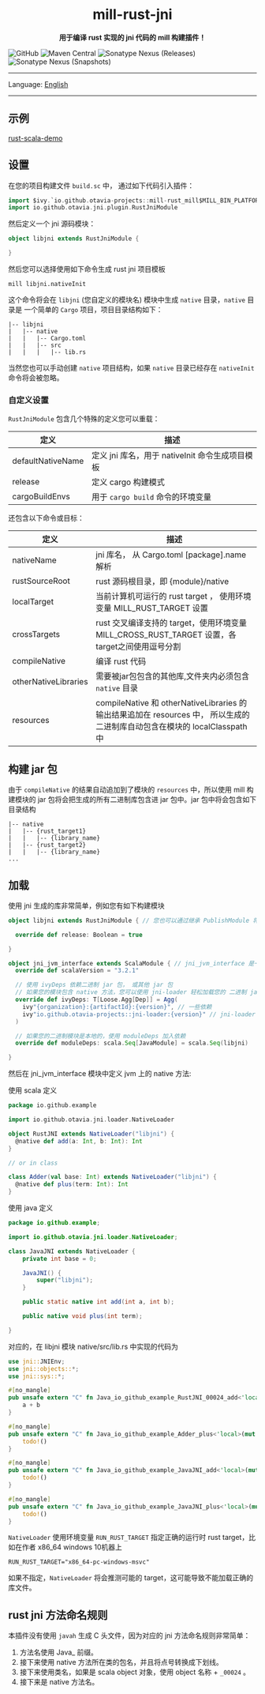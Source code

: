<div align=center>
</div>
<h1 align=center>mill-rust-jni</h1>

<p align=center ><b>用于编译 rust 实现的 jni 代码的 mill 构建插件！</b></p>

![GitHub](https://img.shields.io/github/license/otavia-projects/mill-rust-jni)
![Maven Central](https://img.shields.io/maven-central/v/io.github.otavia-projects/mill-rust_mill0.10_2.13)
![Sonatype Nexus (Releases)](https://img.shields.io/nexus/r/io.github.otavia-projects/mill-rust_mill0.10_2.13?server=https%3A%2F%2Fs01.oss.sonatype.org)
![Sonatype Nexus (Snapshots)](https://img.shields.io/nexus/s/io.github.otavia-projects/mill-rust_mill0.10_2.13?server=https%3A%2F%2Fs01.oss.sonatype.org)

<hr>

Language: [English](./README.md)

<hr>

## 示例

[rust-scala-demo](https://github.com/yankun1992/rust-scala-demo)

## 设置

在您的项目构建文件 `build.sc` 中， 通过如下代码引入插件：

```scala
import $ivy.`io.github.otavia-projects::mill-rust_mill$MILL_BIN_PLATFORM:{version}`
import io.github.otavia.jni.plugin.RustJniModule
```

然后定义一个 jni 源码模块：

```scala
object libjni extends RustJniModule {

}
```

然后您可以选择使用如下命令生成 rust jni 项目模板

```shell
mill libjni.nativeInit
```

这个命令将会在 `libjni` (您自定义的模块名) 模块中生成 `native` 目录，`native` 目录是
一个简单的 `Cargo` 项目，项目目录结构如下：

```text
|-- libjni
|   |-- native
|   |   |-- Cargo.toml
|   |   |-- src
|   |   |   |-- lib.rs

```

当然您也可以手动创建 `native` 项目结构，如果 `native` 目录已经存在 `nativeInit`
命令将会被忽略。

### 自定义设置

`RustJniModule` 包含几个特殊的定义您可以重载：

| 定义                | 描述                               |
|-------------------|----------------------------------|
| defaultNativeName | 定义 jni 库名，用于 nativeInit 命令生成项目模板 |
| release           | 定义 cargo 构建模式                    |
| cargoBuildEnvs    | 用于 `cargo build` 命令的环境变量         |

还包含以下命令或目标：

| 定义                   | 描述                                                                                             |
|----------------------|------------------------------------------------------------------------------------------------|
| nativeName           | jni 库名， 从 Cargo.toml [package].name 解析                                                         |
| rustSourceRoot       | rust 源码根目录，即 {module}/native                                                                   |
| localTarget          | 当前计算机可运行的 rust target ， 使用环境变量 MILL_RUST_TARGET 设置                                             |
| crossTargets         | rust 交叉编译支持的 target，使用环境变量 MILL_CROSS_RUST_TARGET 设置，各 target之间使用逗号分割                          |
| compileNative        | 编译 rust 代码                                                                                     |
| otherNativeLibraries | 需要被jar包包含的其他库,文件夹内必须包含 `native` 目录                                                             |
| resources            | compileNative 和 otherNativeLibraries 的输出结果追加在  resources 中， 所以生成的二进制库自动包含在模块的 localClasspath 中 |

## 构建 jar 包

由于 `compileNative` 的结果自动追加到了模块的 `resources` 中，所以使用 mill 构建模块的 jar
包将会把生成的所有二进制库包含进 jar 包中。jar 包中将会包含如下目录结构

```text
|-- native
|   |-- {rust_target1}
|   |   |-- {library_name}
|   |-- {rust_target2}
|   |   |-- {library_name}
...
```

## 加载

使用 jni 生成的库非常简单，例如您有如下构建模块

```scala
object libjni extends RustJniModule { // 您也可以通过继承 PublishModule 将您的二进制 jar 包发布到 maven 仓库

  override def release: Boolean = true

}

object jni_jvm_interface extends ScalaModule { // jni_jvm_interface 是一个示例名称，您可以设置任何合法的名称
  override def scalaVersion = "3.2.1"

  // 使用 ivyDeps 依赖二进制 jar 包， 或其他 jar 包 
  // 如果您的模块包含 native 方法，您可以使用 jni-loader 轻松加载您的 二进制 jar 包
  override def ivyDeps: T[Loose.Agg[Dep]] = Agg(
    ivy"{organization}:{artifactId}:{version}", // 一些依赖
    ivy"io.github.otavia-projects::jni-loader:{version}" // jni-loader 依赖
  )

  // 如果您的二进制模块是本地的，使用 moduleDeps 加入依赖
  override def moduleDeps: scala.Seq[JavaModule] = scala.Seq(libjni)

}


```

然后在 jni_jvm_interface 模块中定义 jvm 上的 native 方法:

使用 scala 定义

```scala
package io.github.example

import io.github.otavia.jni.loader.NativeLoader

object RustJNI extends NativeLoader("libjni") {
  @native def add(a: Int, b: Int): Int
}

// or in class

class Adder(val base: Int) extends NativeLoader("libjni") {
  @native def plus(term: Int): Int
}
```

使用 java 定义

```java
package io.github.example;

import io.github.otavia.jni.loader.NativeLoader;

class JavaJNI extends NativeLoader {
    private int base = 0;

    JavaJNI() {
        super("libjni");
    }

    public static native int add(int a, int b);

    public native void plus(int term);

}

```

对应的，在 libjni 模块 native/src/lib.rs 中实现的代码为

```rust
use jni::JNIEnv;
use jni::objects::*;
use jni::sys::*;

#[no_mangle]
pub unsafe extern "C" fn Java_io_github_example_RustJNI_00024_add<'local>(mut env: JNIEnv<'local>, this: JObject<'local>, a: jint, b: jint) -> jint {
    a + b
}

#[no_mangle]
pub unsafe extern "C" fn Java_io_github_example_Adder_plus<'local>(mut env: JNIEnv<'local>, this: JObject<'local>, term: jint) -> jint {
    todo!()
}

#[no_mangle]
pub unsafe extern "C" fn Java_io_github_example_JavaJNI_add<'local>(mut env: JNIEnv<'local>, clz: JClass<'local>, a: jint, b: jint) -> jint {
    todo!()
}

#[no_mangle]
pub unsafe extern "C" fn Java_io_github_example_JavaJNI_plus<'local>(mut env: JNIEnv<'local>, this: JObject<'local>, term: jint) {
    todo!()
}


```

`NativeLoader` 使用环境变量 `RUN_RUST_TARGET` 指定正确的运行时 rust target，比如在作者 x86_64 windows 10机器上

```shell
RUN_RUST_TARGET="x86_64-pc-windows-msvc"
```

如果不指定，`NativeLoader` 将会推测可能的 target，这可能导致不能加载正确的库文件。

## rust jni 方法命名规则

本插件没有使用 `javah` 生成 C 头文件，因为对应的 jni 方法命名规则非常简单：

1. 方法名使用 Java_ 前缀。
2. 接下来使用 native 方法所在类的包名，并且将点号转换成下划线。
3. 接下来使用类名，如果是 scala object 对象，使用 object 名称 + `_00024` 。
4. 接下来是 native 方法名。
